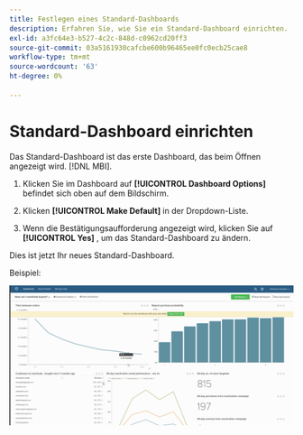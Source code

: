 ```yaml
---
title: Festlegen eines Standard-Dashboards
description: Erfahren Sie, wie Sie ein Standard-Dashboard einrichten.
exl-id: a3fc64e3-b527-4c2c-848d-c0962cd20ff3
source-git-commit: 03a5161930cafcbe600b96465ee0fc0ecb25cae8
workflow-type: tm+mt
source-wordcount: '63'
ht-degree: 0%

---
```


# Standard-Dashboard einrichten

Das Standard-Dashboard ist das erste Dashboard, das beim Öffnen angezeigt wird. [!DNL MBI].

1. Klicken Sie im Dashboard auf **[!UICONTROL Dashboard Options]** befindet sich oben auf dem Bildschirm.

1. Klicken **[!UICONTROL Make Default]** in der Dropdown-Liste.

1. Wenn die Bestätigungsaufforderung angezeigt wird, klicken Sie auf **[!UICONTROL Yes]** , um das Standard-Dashboard zu ändern.

Dies ist jetzt Ihr neues Standard-Dashboard.

Beispiel:

![Standard-Dashboard](../../assets/default_dashboard.gif)
